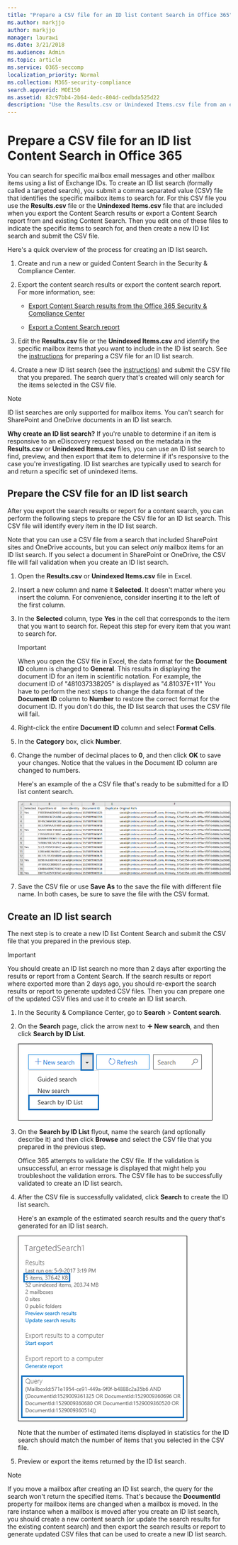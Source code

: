 ```yaml
---
title: "Prepare a CSV file for an ID list Content Search in Office 365"
ms.author: markjjo
author: markjjo
manager: laurawi
ms.date: 3/21/2018
ms.audience: Admin
ms.topic: article
ms.service: O365-seccomp
localization_priority: Normal
ms.collection: M365-security-compliance
search.appverid: MOE150
ms.assetid: 82c97bb4-2b64-4edc-804d-cedbda525d22
description: "Use the Results.csv or Unindexed Items.csv file from an existing Content Search to create an ID list search that returns a specific email messages. ID list searches are typically used to return partially indexed mailbox items."
---
```


# Prepare a CSV file for an ID list Content Search in Office 365

You can search for specific mailbox email messages and other mailbox items using a list of Exchange IDs. To create an ID list search (formally called a targeted search), you submit a comma separated value (CSV) file that identifies the specific mailbox items to search for. For this CSV file you use the **Results.csv** file or the **Unindexed Items.csv** file that are included when you export the Content Search results or export a Content Search report from and existing Content Search. Then you edit one of these files to indicate the specific items to search for, and then create a new ID list search and submit the CSV file. 
  
Here's a quick overview of the process for creating an ID list search.
  
1. Create and run a new or guided Content Search in the Security &amp; Compliance Center.
    
2. Export the content search results or export the content search report. For more information, see:
    
    - [Export Content Search results from the Office 365 Security &amp; Compliance Center](export-search-results.md)
    
    - [Export a Content Search report](export-a-content-search-report.md)
    
3. Edit the **Results.csv** file or the **Unindexed Items.csv** and identify the specific mailbox items that you want to include in the ID list search. See the [instructions](#prepare-the-csv-file-for-an-id-list-search) for preparing a CSV file for an ID list search. 
    
4. Create a new ID list search (see the [instructions](#create-an-id-list-search)) and submit the CSV file that you prepared. The search query that's created will only search for the items selected in the CSV file.
    
> [!NOTE]
> ID list searches are only supported for mailbox items. You can't search for SharePoint and OneDrive documents in an ID list search. 
  
 **Why create an ID list search?** If you're unable to determine if an item is responsive to an eDiscovery request based on the metadata in the **Results.csv** or **Unindexed Items.csv** files, you can use an ID list search to find, preview, and then export that item to determine if it's responsive to the case you're investigating. ID list searches are typically used to search for and return a specific set of unindexed items. 
  
## Prepare the CSV file for an ID list search

After you export the search results or report for a content search, you can perform the following steps to prepare the CSV file for an ID list search. This CSV file will identify every item in the ID list search.
  
Note that you can use a CSV file from a search that included SharePoint sites and OneDrive accounts, but you can select  *only*  mailbox items for an ID list search. If you select a document in SharePoint or OneDrive, the CSV file will fail validation when you create an ID list search. 
  
1. Open the **Results.csv** or **Unindexed Items.csv** file in Excel. 
    
2. Insert a new column and name it **Selected**. It doesn't matter where you insert the column. For convenience, consider inserting it to the left of the first column.
    
3. In the **Selected** column, type **Yes** in the cell that corresponds to the item that you want to search for. Repeat this step for every item that you want to search for. 
    
    > [!IMPORTANT]
    > When you open the CSV file in Excel, the data format for the **Document ID** column is changed to **General**. This results in displaying the document ID for an item in scientific notation. For example, the document ID of "481037338205" is displayed as "4.81037E+11" You have to perform the next steps to change the data format of the **Document ID** column to **Number** to restore the correct format for the document ID. If you don't do this, the ID list search that uses the CSV file will fail. 
  
4. Right-click the entire **Document ID** column and select **Format Cells**.
    
5. In the **Category** box, click **Number**.
    
6. Change the number of decimal places to **0**, and then click **OK** to save your changes. Notice that the values in the Document ID column are changed to numbers. 
    
    Here's an example of the a CSV file that's ready to be submitted for a ID list content search.
    
    ![Example of a CSV file for a targeted content search](media/8371b8cb-1638-496e-9be1-fe1565757d67.png)
  
7. Save the CSV file or use **Save As** to the save the file with different file name. In both cases, be sure to save the file with the CSV format. 
  
## Create an ID list search

The next step is to create a new ID list Content Search and submit the CSV file that you prepared in the previous step.
  
> [!IMPORTANT]
> You should create an ID list search no more than 2 days after exporting the results or report from a Content Search. If the search results or report where exported more than 2 days ago, you should re-export the search results or report to generate updated CSV files. Then you can prepare one of the updated CSV files and use it to create an ID list search. 
  
1. In the Security &amp; Compliance Center, go to **Search** \> **Content search**.
    
2. On the **Search** page, click the arrow next to ![Add icon](media/8ee52980-254b-440b-99a2-18d068de62d3.gif) **New search**, and then click **Search by ID List**.
    
    ![Click Search by ID List from the New search dropdown list](media/e65f9942-09b2-4127-865e-e64029a590df.png)
  
3. On the **Search by ID List** flyout, name the search (and optionally describe it) and then click **Browse** and select the CSV file that you prepared in the previous step. 
    
    Office 365 attempts to validate the CSV file. If the validation is unsuccessful, an error message is displayed that might help you troubleshoot the validation errors. The CSV file has to be successfully validated to create an ID list search.
    
4. After the CSV file is successfully validated, click **Search** to create the ID list search. 
    
    Here's an example of the estimated search results and the query that's generated for an ID list search.
    
    ![Search query for a targeted content search in the details pane](media/dbd9e570-c04b-4056-a8a7-37e9916ec683.png)
  
    Note that the number of estimated items displayed in statistics for the ID search should match the number of items that you selected in the CSV file.
    
5. Preview or export the items returned by the ID list search.
    
> [!NOTE]
> If you move a mailbox after creating an ID list search, the query for the search won't return the specified items. That's because the **DocumentId** property for mailbox items are changed when a mailbox is moved. In the rare instance when a mailbox is moved after you create an ID list search, you should create a new content search (or update the search results for the existing content search) and then export the search results or report to generate updated CSV files that can be used to create a new ID list search. 
